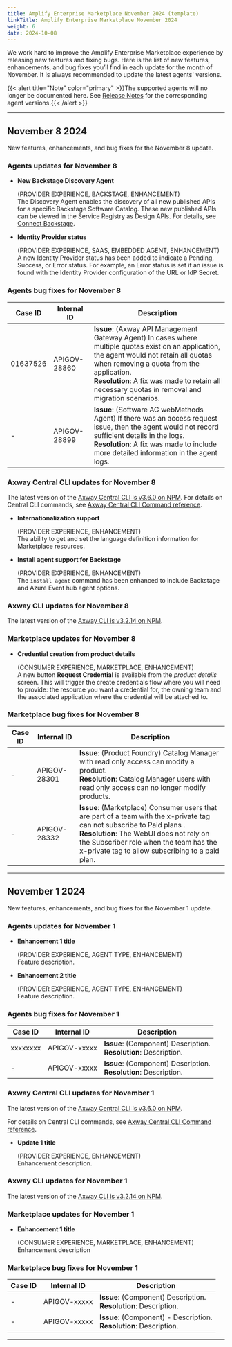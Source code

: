 ```yaml
---
title: Amplify Enterprise Marketplace November 2024 (template)
linkTitle: Amplify Enterprise Marketplace November 2024
weight: 6
date: 2024-10-08
---
```

We work hard to improve the Amplify Enterprise Marketplace experience by releasing new features and fixing bugs. Here is the list of new features, enhancements, and bug fixes you’ll find in each update for the month of November. It is always recommended to update the latest agents' versions.

{{< alert title="Note" color="primary" >}}The supported agents will no longer be documented here. See [Release Notes](/docs/amplify_relnotes) for the corresponding agent versions.{{< /alert >}}

---

## November 8 2024

New features, enhancements, and bug fixes for the November 8 update.

### Agents updates for November 8

* **New Backstage Discovery Agent**

    (PROVIDER EXPERIENCE, BACKSTAGE, ENHANCEMENT) <br />
    The Discovery Agent enables the discovery of all new published APIs for a specific Backstage Software Catalog. These new published APIs can be viewed in the Service Registry as Design APIs. For details, see [Connect Backstage](/docs/connect_manage_environ/connect_backstage).

* **Identity Provider status**

    (PROVIDER EXPERIENCE, SAAS, EMBEDDED AGENT, ENHANCEMENT) <br />
    A new Identity Provider status has been added to indicate a Pending, Success, or Error status.  For example, an Error status is set if an issue is found with the Identity Provider configuration of the URL or IdP Secret.

<!--### Agents known issues (hidden if none)-->

### Agents bug fixes for November 8

| Case ID     | Internal ID  | Description                                       |
|-------------|--------------|---------------------------------------------------|
| 01637526    | APIGOV-28860 | **Issue**: (Axway API Management Gateway Agent) In cases where multiple quotas exist on an application, the agent would not retain all quotas when removing a quota from the application. <br />**Resolution**: A fix was made to retain all necessary quotas in removal and migration scenarios. |
| -           | APIGOV-28899 |**Issue**: (Software AG webMethods Agent) If there was an access request issue, then the agent would not record sufficient details in the logs. <br />**Resolution**: A fix was made to include more detailed information in the agent logs. |

### Axway Central CLI updates for November 8

The latest version of the [Axway Central CLI is v3.6.0 on NPM](https://www.npmjs.com/package/@axway/axway-central-cli/v/3.6.0). For details on Central CLI commands, see [Axway Central CLI Command reference](/docs/integrate_with_central/cli_central/cli_command_reference).

* **Internationalization support**

    (PROVIDER EXPERIENCE, ENHANCEMENT) <br />
    The ability to get and set the language definition information for Marketplace resources.

* **Install agent support for Backstage**

    (PROVIDER EXPERIENCE, ENHANCEMENT) <br />
    The `install agent` command has been enhanced to include Backstage and Azure Event hub agent options.

<!--### Axway Central CLI known issues for November 8 (hidden if none)-->

<!--### Axway Central CLI bug fixes for November 8  (hidden if none)-->

### Axway CLI updates for November 8

The latest version of the [Axway CLI is v3.2.14 on NPM](https://www.npmjs.com/package/@axway/axway/v/3.2.14).

<!--### Axway CLI known issues for November 8  (hidden if none)-->

<!--### Axway CLI bug fixes for November 8  (hidden if none)-->

### Marketplace updates for November 8

* **Credential creation from product details**

    (CONSUMER EXPERIENCE, MARKETPLACE, ENHANCEMENT) <br />
    A new button **Request Credential** is available from the *product details* screen. This will trigger the create credentials flow where you will need to provide: the resource you want a credential for, the owning team and the associated application where the credential will be attached to.

<!--### Marketplace known issues for November 8  (hidden if none)-->

### Marketplace bug fixes for November 8

| Case ID   | Internal ID  | Description                                       |
|-----------|--------------|---------------------------------------------------|
| -         | APIGOV-28301 | **Issue**: (Product Foundry) Catalog Manager with read only access can modify a product. <br />**Resolution**: Catalog Manager users with read only access can no longer modify products. |
| -         | APIGOV-28332 | **Issue**: (Marketplace) Consumer users that are part of a team with the x-private tag can not subscribe to Paid plans . <br />**Resolution**: The WebUI does not rely on the Subscriber role when the team has the x-private tag to allow subscribing to a paid plan. |

---

## November 1 2024

New features, enhancements, and bug fixes for the November 1 update.

### Agents updates for November 1

* **Enhancement 1 title**

    (PROVIDER EXPERIENCE, AGENT TYPE, ENHANCEMENT) <br />
    Feature description.

* **Enhancement 2 title**

    (PROVIDER EXPERIENCE, AGENT TYPE, ENHANCEMENT) <br />
    Feature description.

<!--### Agents known issues for November 1 (hidden if none)-->

### Agents bug fixes for November 1

| Case ID     | Internal ID  | Description                                       |
|-------------|--------------|---------------------------------------------------|
| xxxxxxxx    | APIGOV-xxxxx | **Issue**: (Component) Description. <br />**Resolution**: Description. |
| -           | APIGOV-xxxxx |**Issue**: (Component) Description. <br />**Resolution**: Description. |

### Axway Central CLI updates for November 1

The latest version of the [Axway Central CLI is v3.6.0 on NPM](https://www.npmjs.com/package/@axway/axway-central-cli/v/3.6.0).

For details on Central CLI commands, see [Axway Central CLI Command reference](/docs/integrate_with_central/cli_central/cli_command_reference).

* **Update 1 title**

    (PROVIDER EXPERIENCE, ENHANCEMENT) <br />
    Enhancement description.

<!--### Axway Central CLI known issues for November 1 (hidden if none)-->

<!--### Axway Central CLI bug fixes for November 1 (hidden if none)-->

### Axway CLI updates for November 1

The latest version of the [Axway CLI is v3.2.14 on NPM](https://www.npmjs.com/package/@axway/axway/v/3.2.14).

<!--### Axway CLI known issues for November 1 (hidden if none)-->

<!--### Axway CLI bug fixes for November 1 (hidden if none)-->

### Marketplace updates for November 1

* **Enhancement 1 title**

    (CONSUMER EXPERIENCE, MARKETPLACE, ENHANCEMENT) <br />
    Enhancement description

<!--### Marketplace known issues for November 1 (hidden if none)-->

### Marketplace bug fixes for November 1

| Case ID   | Internal ID  | Description                                       |
|-----------|--------------|---------------------------------------------------|
| -         | APIGOV-xxxxx | **Issue**: (Component) Description. <br />**Resolution**: Description. |
| -         | APIGOV-xxxxx | **Issue**: (Component) - Description. <br />**Resolution**: Description. |

---
